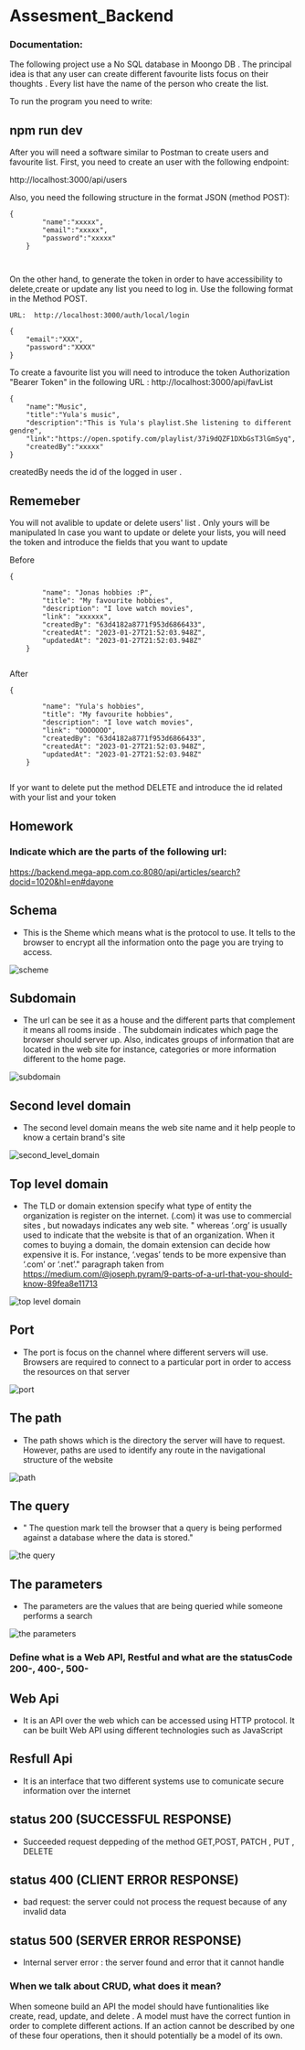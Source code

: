 # Assesment_Backend


### Documentation:

The following project use a No SQL database in Moongo DB . The principal idea is that any user can create different favourite lists focus on their thoughts .
Every list have the name of the person who create the list. 

To run the program you need to write: 

## npm run dev 

After you will need a software similar to Postman to create users and favourite list. First, you need to create an user with the following endpoint:

 http://localhost:3000/api/users

Also, you need the following structure in the format JSON (method POST):

```
{
        "name":"xxxxx",
        "email":"xxxxx",
        "password":"xxxxx"
    }
    
    
 ```
    
On the other hand, to generate the token in order to have accessibility to delete,create or update any list you need to log in. Use the following format in the Method
POST. 

```
URL:  http://localhost:3000/auth/local/login

{
    "email":"XXX",
    "password":"XXXX"
}

```

To create a favourite list you will need to introduce the token  Authorization "Bearer Token" in the following URL :  http://localhost:3000/api/favList
```
{
    "name":"Music",
    "title":"Yula's music",
    "description":"This is Yula's playlist.She listening to different gendre",
    "link":"https://open.spotify.com/playlist/37i9dQZF1DXbGsT3lGmSyq",
    "createdBy":"xxxxx"
}
```

createdBy needs the id of the logged in user . 

## Rememeber

You will not avalible to update or delete users' list . Only yours will be manipulated 
In case you want to update or delete your lists, you will need the token and introduce the fields that you want to update 

Before

```
{
        
        "name": "Jonas hobbies :P",
        "title": "My favourite hobbies",
        "description": "I love watch movies",
        "link": "xxxxxx",
        "createdBy": "63d4182a8771f953d6866433",
        "createdAt": "2023-01-27T21:52:03.948Z",
        "updatedAt": "2023-01-27T21:52:03.948Z"
    }
    
  ```


After 

```
{
        
        "name": "Yula's hobbies",
        "title": "My favourite hobbies",
        "description": "I love watch movies",
        "link": "OOOOOOO",
        "createdBy": "63d4182a8771f953d6866433",
        "createdAt": "2023-01-27T21:52:03.948Z",
        "updatedAt": "2023-01-27T21:52:03.948Z"
    }
    
  ```

If yor want to delete put the method DELETE and introduce the id related with your list and  your token


## Homework 

### Indicate which are the parts of the following url: 

https://backend.mega-app.com.co:8080/api/articles/search?docid=1020&hl=en#dayone

## Schema 

  - This is the Sheme which means what is the protocol to use. It tells to the browser to encrypt all the information onto the page you are trying to access. 


![scheme](https://user-images.githubusercontent.com/79812118/211703173-05973314-2308-46a4-8f47-d698cfb25aae.jpg)


## Subdomain

  - The url can be see it as a house and the different parts that complement it means all rooms inside . The subdomain indicates which page the browser should server up. Also, indicates groups of information that are located in the web site for instance, categories or more information different to the home page.


![subdomain](https://user-images.githubusercontent.com/79812118/211704333-05bee641-4884-4d7a-bc98-207b6b70cb23.jpg)


## Second level domain 

 - The second level domain means the web site name and it help people to know a certain brand's site 
 
 
![second_level_domain](https://user-images.githubusercontent.com/79812118/211705781-c92309b9-cf00-4102-a6be-55e5a59e150e.jpg)


## Top level domain 


 - The TLD or domain extension specify what type of entity the organization is register on the internet. (.com) it was use to commercial sites , but nowadays indicates any web site. " whereas ‘.org’ is usually used to indicate that the website is that of an organization. When it comes to buying a domain, the domain extension can decide how expensive it is. For instance, ‘.vegas’ tends to be more expensive than ‘.com’ or ‘.net’." paragraph taken from https://medium.com/@joseph.pyram/9-parts-of-a-url-that-you-should-know-89fea8e11713 
 

![top level domain](https://user-images.githubusercontent.com/79812118/211706164-e1c207fe-7960-473a-aa3a-27487faa7e2f.jpg)

## Port

  - The port  is focus on the channel where different servers will use. Browsers are required to connect to a particular port in order to access the resources on that server
  


![port](https://user-images.githubusercontent.com/79812118/211707358-0b1c4a99-6812-491b-8412-5ed1f5880838.jpg)


## The path 


  - The path shows which is the directory the server will have to request. However, paths are used to identify any route in the navigational structure of the website



![path](https://user-images.githubusercontent.com/79812118/211708060-afa98e3b-c654-4b04-a572-e8c3326024ef.jpg)

## The query 

  - " The question mark tell the browser that a query is being performed against a database where the data is stored." 
 
 
 ![the query](https://user-images.githubusercontent.com/79812118/211709509-65c25b58-90e7-44bd-9267-361099c817b3.jpg)

## The parameters


  - The parameters are the values that are being queried  while someone performs a search

![the parameters](https://user-images.githubusercontent.com/79812118/211709866-b171bd26-2b8f-4086-a5c0-fc31358cd432.jpg)



### Define what is a Web API, Restful and what are the statusCode 200-, 400-, 500-

## Web Api 
  - It is an API over the web which can be accessed using HTTP protocol. It can be built Web API using different technologies such as JavaScript

## Resfull Api

  - It is an interface that two different systems use to comunicate secure information over the internet 

## status 200 (SUCCESSFUL RESPONSE)

  - Succeeded request deppeding of the method GET,POST, PATCH , PUT , DELETE 

## status 400 (CLIENT ERROR RESPONSE)

  - bad request: the server could not process the request because of any invalid data 

## status 500 (SERVER ERROR RESPONSE)


  - Internal server error : the server found and error that it  cannot handle

### When we talk about CRUD, what does it mean?
When someone build an API  the model should have funtionalities like create, read, update, and delete . A model must have the correct funtion in order to complete different actions. If an action cannot be described by one of these four operations, then it should potentially be a model of its own.


